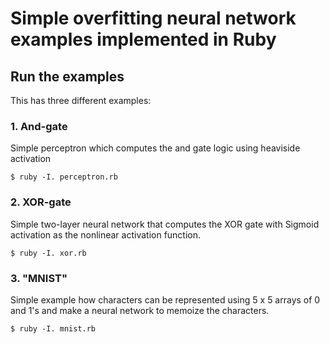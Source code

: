 # Simple overfitting neural network examples implemented in Ruby

## Run the examples

This has three different examples:

### 1. And-gate

Simple perceptron which computes the and gate logic using 
heaviside activation

```
$ ruby -I. perceptron.rb
```

### 2. XOR-gate

Simple two-layer neural network that computes the XOR gate
with Sigmoid activation as the nonlinear activation function.

```
$ ruby -I. xor.rb
```


### 3. "MNIST"

Simple example how characters can be represented using 
5 x 5 arrays of 0 and 1's and make a neural network to 
memoize the characters.


```
$ ruby -I. mnist.rb
```
